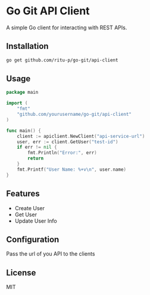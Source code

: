 # Go Git API Client

A simple Go client for interacting with REST APIs.

## Installation

```bash
go get github.com/ritu-p/go-git/api-client
```

## Usage

```go
package main

import (
    "fmt"
    "github.com/yourusername/go-git/api-client"
)

func main() {
    client := apiclient.NewClient("api-service-url")
    user, err := client.GetUser("test-id")
    if err != nil {
        fmt.Println("Error:", err)
        return
    }
    fmt.Printf("User Name: %+v\n", user.name)
}
```

## Features

- Create User
- Get User
- Update User Info

## Configuration

Pass the url of you API to the clients

## License

MIT